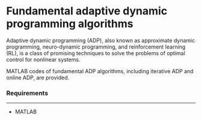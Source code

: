 # Fundamental adaptive dynamic programming algorithms

Adaptive dynamic programming (ADP), also known as approximate dynamic programming, neuro-dynamic programming, and reinforcement learning (RL), is a class of promising techniques to solve the problems of optimal control for nonlinear systems.

 MATLAB codes of fundamental ADP algorithms, including iterative ADP and online ADP, are provided. 
<br/>

### Requirements
********
- MATLAB
